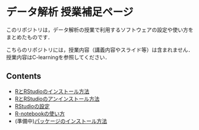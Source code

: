 # データ解析 授業補足ページ

このリポジトリは，データ解析の授業で利用するソフトウェアの設定や使い方をまとめたものです．

こちらのリポジトリには，授業内容（講義内容やスライド等）は含まれません．
授業内容はC-learningを参照してください．


## Contents

- [RとRStudioのインストール方法](./install/)
- [RとRStudioのアンインストール方法](./uninstall/)
- [RStudioの設定](./settings/)
- [R-notebookの使い方](./rnotebook/)
- (準備中)[パッケージのインストール方法](./install_pkg/)
